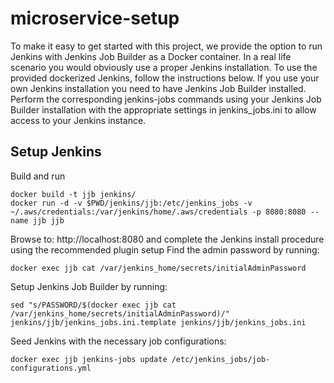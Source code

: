 # microservice-setup

To make it easy to get started with this project, we provide the option to run Jenkins with Jenkins Job Builder as a Docker container. In a real life scenario you would obviously use a proper Jenkins installation. To use the provided dockerized Jenkins, follow the instructions below. If you use your own Jenkins installation you need to have Jenkins Job Builder installed. Perform the corresponding jenkins-jobs commands using your Jenkins Job Builder installation with the appropriate settings in jenkins_jobs.ini to allow access to your Jenkins instance.

## Setup Jenkins
Build and run
```
docker build -t jjb jenkins/
docker run -d -v $PWD/jenkins/jjb:/etc/jenkins_jobs -v ~/.aws/credentials:/var/jenkins/home/.aws/credentials -p 8080:8080 --name jjb jjb
```

Browse to: http://localhost:8080 and complete the Jenkins install procedure using the recommended plugin setup
Find the admin password by running:
```
docker exec jjb cat /var/jenkins_home/secrets/initialAdminPassword
```

Setup Jenkins Job Builder by running:
```
sed "s/PASSWORD/$(docker exec jjb cat /var/jenkins_home/secrets/initialAdminPassword)/" jenkins/jjb/jenkins_jobs.ini.template jenkins/jjb/jenkins_jobs.ini
```

Seed Jenkins with the necessary job configurations:
```
docker exec jjb jenkins-jobs update /etc/jenkins_jobs/job-configurations.yml
```
